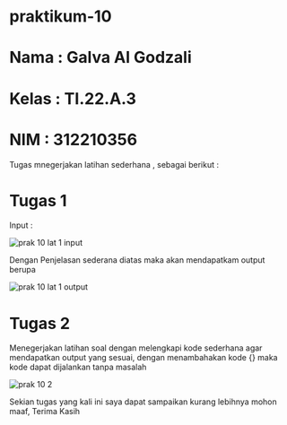 # praktikum-10

# Nama : Galva Al Godzali

# Kelas : TI.22.A.3

# NIM : 312210356

Tugas mnegerjakan latihan sederhana , sebagai berikut :

# Tugas 1

Input :

![prak 10 lat 1 input](https://user-images.githubusercontent.com/115516730/213136587-93288650-175a-445d-8c21-b7056b6fd741.png)

Dengan Penjelasan sederana diatas maka akan mendapatkam output berupa

![prak 10 lat 1 output](https://user-images.githubusercontent.com/115516730/213136758-194f37b9-ea1f-4b23-8e4e-452690e550bc.png)


# Tugas 2

Menegerjakan latihan soal dengan melengkapi kode sederhana agar mendapatkan output yang sesuai, dengan menambahakan kode {} maka kode dapat dijalankan tanpa masalah

![prak 10 2](https://user-images.githubusercontent.com/115516730/213137148-0868d23c-daf6-49fd-8375-860128219452.png)


Sekian tugas yang kali ini saya dapat sampaikan kurang lebihnya mohon maaf, Terima Kasih

